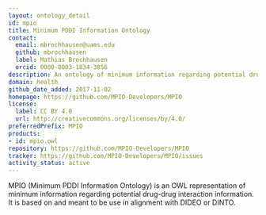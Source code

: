 ```yaml
---
layout: ontology_detail
id: mpio
title: Minimum PDDI Information Ontology
contact:
  email: mbrochhausen@uams.edu
  github: mbrochhausen
  label: Mathias Brochhausen
  orcid: 0000-0003-1834-3856
description: An ontology of minimum information regarding potential drug-drug interaction information.
domain: health
github_date_added: 2017-11-02
homepage: https://github.com/MPIO-Developers/MPIO
license:
  label: CC BY 4.0
  url: http://creativecommons.org/licenses/by/4.0/
preferredPrefix: MPIO
products:
- id: mpio.owl
repository: https://github.com/MPIO-Developers/MPIO
tracker: https://github.com/MPIO-Developers/MPIO/issues
activity_status: active
---
```


MPIO (Minimum PDDI Information Ontology) is an OWL representation of minimum information regarding potential drug-drug interaction information. It is based on and meant to be use in alignment with DIDEO or DINTO.

